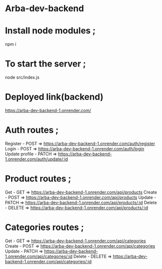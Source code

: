 # Arba-dev-backend

# Install node modules ;
npm i

# To start the server ;
node src/index.js

# Deployed link(backend)
https://arba-dev-backend-1.onrender.com/

# Auth routes ;
Register - POST => https://arba-dev-backend-1.onrender.com/auth/register
Login - POST => https://arba-dev-backend-1.onrender.com/auth/login
Update profile - PATCH => https://arba-dev-backend-1.onrender.com/auth/update/:id

# Product routes ;
Get - GET => https://arba-dev-backend-1.onrender.com/api/products
Create - POST => https://arba-dev-backend-1.onrender.com/api/products
Update - PATCH => https://arba-dev-backend-1.onrender.com/api/products/:id
Delete - DELETE => https://arba-dev-backend-1.onrender.com/api/products/:id

# Categories routes ;
Get - GET => https://arba-dev-backend-1.onrender.com/api/categories
Create -  POST => https://arba-dev-backend-1.onrender.com/api/categories
Update -  PATCH => https://arba-dev-backend-1.onrender.com/api/categories/:id
Delete -  DELETE => https://arba-dev-backend-1.onrender.com/api/categories/:id
